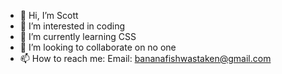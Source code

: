 - 👋 Hi, I’m Scott
- 👀 I’m interested in coding
- 🌱 I’m currently learning CSS
- 💞️ I’m looking to collaborate on no one
- 📫 How to reach me:
  Email: bananafishwastaken@gmail.com

<!---
Scottplayz/Scottplayz is a ✨ special ✨ repository because its `README.md` (this file) appears on your GitHub profile.
You can click the Preview link to take a look at your changes.
--->

